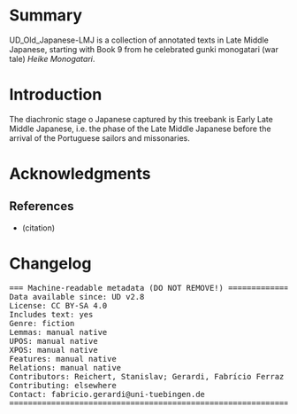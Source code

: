 # Summary


UD_Old_Japanese-LMJ is a collection of annotated texts in Late Middle Japanese, starting with Book 9 from he celebrated gunki monogatari (war tale) *Heike Monogatari*.

# Introduction

The diachronic stage o Japanese captured by this treebank is Early Late Middle Japanese, i.e. the phase of the Late Middle Japanese before the arrival of the Portuguese sailors and missonaries.


# Acknowledgments



## References

* (citation)


# Changelog


<pre>
=== Machine-readable metadata (DO NOT REMOVE!) ================================
Data available since: UD v2.8
License: CC BY-SA 4.0
Includes text: yes
Genre: fiction
Lemmas: manual native
UPOS: manual native
XPOS: manual native
Features: manual native
Relations: manual native
Contributors: Reichert, Stanislav; Gerardi, Fabrício Ferraz
Contributing: elsewhere
Contact: fabricio.gerardi@uni-tuebingen.de
===============================================================================
</pre>
